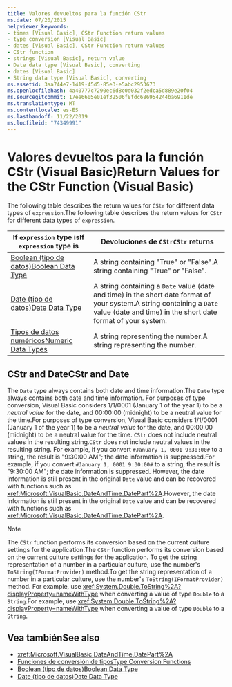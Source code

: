 ```yaml
---
title: Valores devueltos para la función CStr
ms.date: 07/20/2015
helpviewer_keywords:
- times [Visual Basic], CStr Function return values
- type conversion [Visual Basic]
- dates [Visual Basic], CStr Function return values
- CStr function
- strings [Visual Basic], return value
- Date data type [Visual Basic], converting
- dates [Visual Basic]
- String data type [Visual Basic], converting
ms.assetid: 3aa744e7-1419-45d5-85e3-e5abc2953673
ms.openlocfilehash: 4a40777c7290ec6d8c0d032f2edca5d889e20f04
ms.sourcegitcommit: 17ee6605e01ef32506f8fdc686954244ba6911de
ms.translationtype: MT
ms.contentlocale: es-ES
ms.lasthandoff: 11/22/2019
ms.locfileid: "74349991"
---
```

# <a name="return-values-for-the-cstr-function-visual-basic"></a><span data-ttu-id="7feea-102">Valores devueltos para la función CStr (Visual Basic)</span><span class="sxs-lookup"><span data-stu-id="7feea-102">Return Values for the CStr Function (Visual Basic)</span></span>
<span data-ttu-id="7feea-103">The following table describes the return values for `CStr` for different data types of `expression`.</span><span class="sxs-lookup"><span data-stu-id="7feea-103">The following table describes the return values for `CStr` for different data types of `expression`.</span></span>  
  
|<span data-ttu-id="7feea-104">If `expression` type is</span><span class="sxs-lookup"><span data-stu-id="7feea-104">If `expression` type is</span></span>|<span data-ttu-id="7feea-105">Devoluciones de `CStr`</span><span class="sxs-lookup"><span data-stu-id="7feea-105">`CStr` returns</span></span>|  
|-----------------------------|--------------------|  
|[<span data-ttu-id="7feea-106">Boolean (tipo de datos)</span><span class="sxs-lookup"><span data-stu-id="7feea-106">Boolean Data Type</span></span>](../../../visual-basic/language-reference/data-types/boolean-data-type.md)|<span data-ttu-id="7feea-107">A string containing "True" or "False".</span><span class="sxs-lookup"><span data-stu-id="7feea-107">A string containing "True" or "False".</span></span>|  
|[<span data-ttu-id="7feea-108">Date (tipo de datos)</span><span class="sxs-lookup"><span data-stu-id="7feea-108">Date Data Type</span></span>](../../../visual-basic/language-reference/data-types/date-data-type.md)|<span data-ttu-id="7feea-109">A string containing a `Date` value (date and time) in the short date format of your system.</span><span class="sxs-lookup"><span data-stu-id="7feea-109">A string containing a `Date` value (date and time) in the short date format of your system.</span></span>|  
|[<span data-ttu-id="7feea-110">Tipos de datos numéricos</span><span class="sxs-lookup"><span data-stu-id="7feea-110">Numeric Data Types</span></span>](../../../visual-basic/programming-guide/language-features/data-types/numeric-data-types.md)|<span data-ttu-id="7feea-111">A string representing the number.</span><span class="sxs-lookup"><span data-stu-id="7feea-111">A string representing the number.</span></span>|  
  
## <a name="cstr-and-date"></a><span data-ttu-id="7feea-112">CStr and Date</span><span class="sxs-lookup"><span data-stu-id="7feea-112">CStr and Date</span></span>  
 <span data-ttu-id="7feea-113">The `Date` type always contains both date and time information.</span><span class="sxs-lookup"><span data-stu-id="7feea-113">The `Date` type always contains both date and time information.</span></span> <span data-ttu-id="7feea-114">For purposes of type conversion, Visual Basic considers 1/1/0001 (January 1 of the year 1) to be a *neutral value* for the date, and 00:00:00 (midnight) to be a neutral value for the time.</span><span class="sxs-lookup"><span data-stu-id="7feea-114">For purposes of type conversion, Visual Basic considers 1/1/0001 (January 1 of the year 1) to be a *neutral value* for the date, and 00:00:00 (midnight) to be a neutral value for the time.</span></span> <span data-ttu-id="7feea-115">`CStr` does not include neutral values in the resulting string.</span><span class="sxs-lookup"><span data-stu-id="7feea-115">`CStr` does not include neutral values in the resulting string.</span></span> <span data-ttu-id="7feea-116">For example, if you convert `#January 1, 0001 9:30:00#` to a string, the result is "9:30:00 AM"; the date information is suppressed.</span><span class="sxs-lookup"><span data-stu-id="7feea-116">For example, if you convert `#January 1, 0001 9:30:00#` to a string, the result is "9:30:00 AM"; the date information is suppressed.</span></span> <span data-ttu-id="7feea-117">However, the date information is still present in the original `Date` value and can be recovered with functions such as <xref:Microsoft.VisualBasic.DateAndTime.DatePart%2A>.</span><span class="sxs-lookup"><span data-stu-id="7feea-117">However, the date information is still present in the original `Date` value and can be recovered with functions such as <xref:Microsoft.VisualBasic.DateAndTime.DatePart%2A>.</span></span>  
  
> [!NOTE]
> <span data-ttu-id="7feea-118">The `CStr` function performs its conversion based on the current culture settings for the application.</span><span class="sxs-lookup"><span data-stu-id="7feea-118">The `CStr` function performs its conversion based on the current culture settings for the application.</span></span> <span data-ttu-id="7feea-119">To get the string representation of a number in a particular culture, use the number's `ToString(IFormatProvider)` method.</span><span class="sxs-lookup"><span data-stu-id="7feea-119">To get the string representation of a number in a particular culture, use the number's `ToString(IFormatProvider)` method.</span></span> <span data-ttu-id="7feea-120">For example, use <xref:System.Double.ToString%2A?displayProperty=nameWithType> when converting a value of type `Double` to a `String`.</span><span class="sxs-lookup"><span data-stu-id="7feea-120">For example, use <xref:System.Double.ToString%2A?displayProperty=nameWithType> when converting a value of type `Double` to a `String`.</span></span>  
  
## <a name="see-also"></a><span data-ttu-id="7feea-121">Vea también</span><span class="sxs-lookup"><span data-stu-id="7feea-121">See also</span></span>

- <xref:Microsoft.VisualBasic.DateAndTime.DatePart%2A>
- [<span data-ttu-id="7feea-122">Funciones de conversión de tipos</span><span class="sxs-lookup"><span data-stu-id="7feea-122">Type Conversion Functions</span></span>](../../../visual-basic/language-reference/functions/type-conversion-functions.md)
- [<span data-ttu-id="7feea-123">Boolean (tipo de datos)</span><span class="sxs-lookup"><span data-stu-id="7feea-123">Boolean Data Type</span></span>](../../../visual-basic/language-reference/data-types/boolean-data-type.md)
- [<span data-ttu-id="7feea-124">Date (tipo de datos)</span><span class="sxs-lookup"><span data-stu-id="7feea-124">Date Data Type</span></span>](../../../visual-basic/language-reference/data-types/date-data-type.md)
